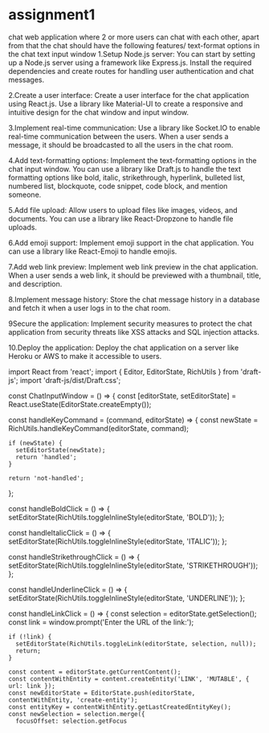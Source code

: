 # assignment1
chat web application where 2 or more users can chat with each other, apart from that the chat should have the following features/ text-format options in the chat text input window
1.Setup Node.js server: You can start by setting up a Node.js server using a framework like Express.js. Install the required dependencies and create routes for handling user authentication and chat messages.

2.Create a user interface: Create a user interface for the chat application using React.js. Use a library like Material-UI to create a responsive and intuitive design for the chat window and input window.

3.Implement real-time communication: Use a library like Socket.IO to enable real-time communication between the users. When a user sends a message, it should be broadcasted to all the users in the chat room.

4.Add text-formatting options: Implement the text-formatting options in the chat input window. You can use a library like Draft.js to handle the text formatting options like bold, italic, strikethrough, hyperlink, bulleted list, numbered list, blockquote, code snippet, code block, and mention someone.

5.Add file upload: Allow users to upload files like images, videos, and documents. You can use a library like React-Dropzone to handle file uploads.

6.Add emoji support: Implement emoji support in the chat application. You can use a library like React-Emoji to handle emojis.

7.Add web link preview: Implement web link preview in the chat application. When a user sends a web link, it should be previewed with a thumbnail, title, and description.

8.Implement message history: Store the chat message history in a database and fetch it when a user logs in to the chat room.

9Secure the application: Implement security measures to protect the chat application from security threats like XSS attacks and SQL injection attacks.

10.Deploy the application: Deploy the chat application on a server like Heroku or AWS to make it accessible to users.




import React from 'react';
import { Editor, EditorState, RichUtils } from 'draft-js';
import 'draft-js/dist/Draft.css';

const ChatInputWindow = () => {
  const [editorState, setEditorState] = React.useState(EditorState.createEmpty());

  const handleKeyCommand = (command, editorState) => {
    const newState = RichUtils.handleKeyCommand(editorState, command);

    if (newState) {
      setEditorState(newState);
      return 'handled';
    }

    return 'not-handled';
  };

  const handleBoldClick = () => {
    setEditorState(RichUtils.toggleInlineStyle(editorState, 'BOLD'));
  };

  const handleItalicClick = () => {
    setEditorState(RichUtils.toggleInlineStyle(editorState, 'ITALIC'));
  };

  const handleStrikethroughClick = () => {
    setEditorState(RichUtils.toggleInlineStyle(editorState, 'STRIKETHROUGH'));
  };

  const handleUnderlineClick = () => {
    setEditorState(RichUtils.toggleInlineStyle(editorState, 'UNDERLINE'));
  };

  const handleLinkClick = () => {
    const selection = editorState.getSelection();
    const link = window.prompt('Enter the URL of the link:');

    if (!link) {
      setEditorState(RichUtils.toggleLink(editorState, selection, null));
      return;
    }

    const content = editorState.getCurrentContent();
    const contentWithEntity = content.createEntity('LINK', 'MUTABLE', { url: link });
    const newEditorState = EditorState.push(editorState, contentWithEntity, 'create-entity');
    const entityKey = contentWithEntity.getLastCreatedEntityKey();
    const newSelection = selection.merge({
      focusOffset: selection.getFocus
